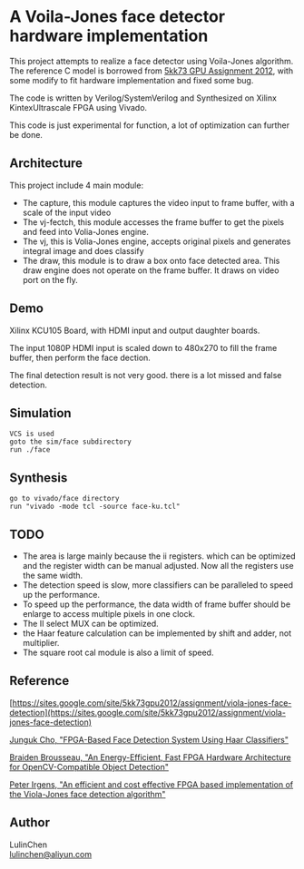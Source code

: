 # A Voila-Jones face detector hardware implementation

This project attempts to realize a face detector using Voila-Jones algorithm. The reference C model is borrowed from [5kk73 GPU Assignment 2012](https://sites.google.com/site/5kk73gpu2012/assignment/viola-jones-face-detection), with some modify to fit hardware implementation and fixed some bug. 

The code is written by Verilog/SystemVerilog and Synthesized on Xilinx KintexUltrascale FPGA using Vivado.

This code is just experimental for function, a lot of optimization can further be done.

## Architecture 

This project include 4 main module:
- The capture, this module captures the video input to frame buffer, with a scale of the input video
- The vj-fectch, this module accesses the frame buffer to get the pixels and feed into Volia-Jones engine.
- The vj, this is Volia-Jones engine, accepts original pixels and generates integral image and does classify 
- The draw,  this module is to draw a box onto face detected area. This draw engine does not operate on the frame buffer. It draws on video port on the fly.

## Demo
Xilinx KCU105 Board, with HDMI input and output daughter boards.

The input 1080P HDMI input is scaled down to 480x270 to fill the frame buffer, then perform the face dection.

The final detection result is not very good. there is a lot missed and false detection.


## Simulation
    VCS is used
    goto the sim/face subdirectory 
    run ./face 
     
## Synthesis
    go to vivado/face directory 
    run "vivado -mode tcl -source face-ku.tcl"

## TODO

- The area is large mainly because the ii registers.  which can be optimized and the register width can be manual adjusted. Now all the registers use the same width.
- The detection speed is slow, more classifiers can be paralleled to  speed up the performance.
- To speed up the performance,  the data width of frame buffer should be enlarge to access multiple pixels in one clock.
- The II select MUX can be optimized.
- the Haar feature calculation can be implemented by shift and adder, not multiplier.
- The square root cal module is also a limit of speed. 



## Reference
[https://sites.google.com/site/5kk73gpu2012/assignment/viola-jones-face-detection](https://sites.google.com/site/5kk73gpu2012/assignment/viola-jones-face-detection)

[Junguk Cho, "FPGA-Based Face Detection System Using Haar Classifiers"](http://cseweb.ucsd.edu/~kastner/papers/fpga09-face_detection.pdf)

[Braiden Brousseau, "An Energy-Efficient, Fast FPGA Hardware
Architecture for OpenCV-Compatible Object
Detection"](http://www.eecg.toronto.edu/~jayar/pubs/brousseau/brousseaufpt12.pdf)

[Peter Irgens, "An efficient and cost effective FPGA based implementation
of the Viola-Jones face detection algorithm"](http://www.dejazzer.com/doc/2017_hardware_x.pdf)

## Author

LulinChen  
lulinchen@aliyun.com
